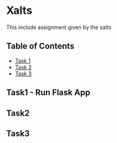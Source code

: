 # Xalts
This include assignment given by the salts

## Table of Contents
- [Task 1](##Task1)
- [Task 2](##Task2)
- [Task 3](##Task3)

## Task1 - Run Flask App

## Task2

## Task3
